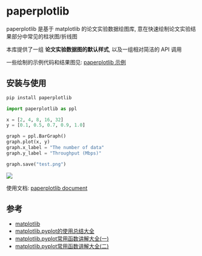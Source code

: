 # paperplotlib

paperplotlib 是基于 matplotlib 的论文实验数据绘图库, 意在快速绘制论文实验结果部分中常见的柱状图/折线图

本库提供了一组 **论文实验数据图的默认样式**, 以及一组相对简洁的 API 调用

一些绘制的示例代码和结果图见: [paperplotlib 示例]()

## 安装与使用

```bash
pip install paperplotlib
```

```python
import paperplotlib as ppl

x = [2, 4, 8, 16, 32]
y = [0.1, 0.5, 0.7, 0.9, 1.0]

graph = ppl.BarGraph()
graph.plot(x, y)
graph.x_label = "The number of data"
graph.y_label = "Throughput (Mbps)"

graph.save("test.png")
```

![](./test.png)

使用文档: [paperplotlib document](https://luzhixing12345.github.io/paperplotlib/)

## 参考

- [matplotlib](https://matplotlib.org/stable/users/index.html)
- [matplotlib.pyplot的使用总结大全](https://www.zhihu.com/tardis/zm/art/139052035?source_id=1003)
- [matplotlib.pyplot常用函数讲解大全(一)](https://zhuanlan.zhihu.com/p/139475633)
- [matplotlib.pyplot常用函数讲解大全(二)](https://zhuanlan.zhihu.com/p/139946399)